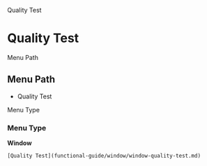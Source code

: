 
Quality Test
# Quality Test



Menu Path
## Menu Path



- Quality Test

Menu Type
### Menu Type

**Window**


```
[Quality Test](functional-guide/window/window-quality-test.md)
```